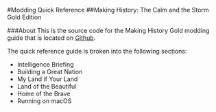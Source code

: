 #Modding Quick Reference
##Making History: The Calm and the Storm Gold Edition

###About
This is the source code for the Making History Gold modding guide that is located on [Github](https://tyrelius.github.io/Modding-Making-History/).

The quick reference guide is broken into the following sections:
 - Intelligence Briefing
 - Building a Great Nation
 - My Land if Your Land
 - Land of the Beautiful
 - Home of the Brave
 - Running on macOS
